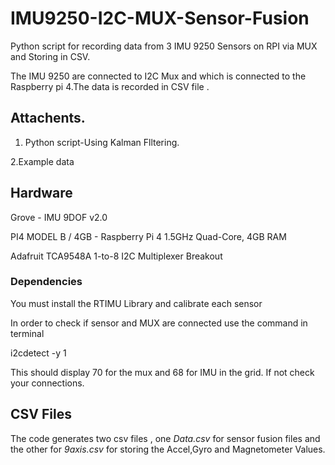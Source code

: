# IMU9250-I2C-MUX-Sensor-Fusion
Python script for recording data from 3 IMU 9250 Sensors on RPI via MUX and Storing in CSV.

The IMU 9250 are connected to I2C Mux and  which is connected to the Raspberry pi 4.The data is recorded in CSV file .

## Attachents.
1. Python script-Using Kalman Flltering.

2.Example data
 
## Hardware
Grove - IMU 9DOF v2.0

PI4 MODEL B / 4GB - Raspberry Pi 4 1.5GHz Quad-Core, 4GB RAM

Adafruit TCA9548A 1-to-8 I2C Multiplexer Breakout

### Dependencies
You must install the RTIMU Library and calibrate each sensor

In order to check if sensor and MUX are connected use the command  in terminal

i2cdetect -y 1

This should display 70 for the mux and  68 for IMU in the grid.
If not check your connections.

## CSV Files
The code generates two csv files , one *Data.csv* for sensor fusion files and the other for *9axis.csv* for storing the Accel,Gyro and Magnetometer Values.


